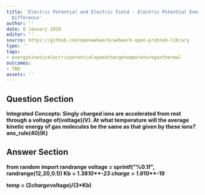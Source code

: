 ```yaml
---
title: 'Electric Potential and Electric Field - Electric Potential Energy: Potential
  Difference'
author: ''
date: 8 January 2018
editor: ''
source: https://github.com/openwebwork/webwork-open-problem-library
type: ''
tags:
- energykineticelectricpotentialspeedchargetemperaturegasthermal
outcomes:
- TBD
assets: ''
---
```


## Question Section 

<b>
<b>Integrated Concepts:<b> Singly charged ions are accelerated from rest through a voltage of(voltage)(V). At what temperature will the average kinetic energy of gas molecules be the same as that given by these ions?
ans_rule(40)(K)



## Answer Section

from random import randrange
voltage = sprintf("%0.1f", randrange(12,20,0.1))
Kb = 1.38*10**-23
charge = 1.6*10**-19

temp = (2*charge*voltage)/(3*Kb)